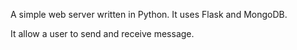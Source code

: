 A simple web server written in Python. It uses Flask and MongoDB.

It allow a user to send and receive message.
